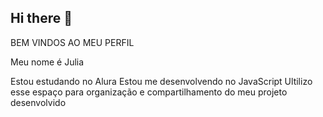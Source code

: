 ## Hi there 👋

<!--
**JuliaAndrad3/JuliaAndrad3** is a ✨ _special_ ✨ repository because its `README.md` (this file) appears on your GitHub profile.

Here are some ideas to get you started:

- 🔭 I’m currently working on ...
- 🌱 I’m currently learning ...
- 👯 I’m looking to collaborate on ...
- 🤔 I’m looking for help with ...
- 💬 Ask me about ...
- 📫 How to reach me: ...
- 😄 Pronouns: ...
- ⚡ Fun fact: ...
-->
BEM VINDOS AO MEU PERFIL

Meu nome é Julia


Estou estudando no Alura
Estou me desenvolvendo no JavaScript
Ultilizo esse espaço para organização e compartilhamento do meu projeto desenvolvido
